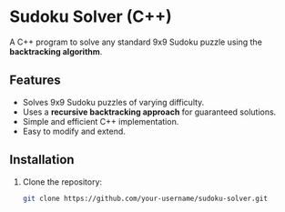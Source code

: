 # Sudoku Solver (C++)

A C++ program to solve any standard 9x9 Sudoku puzzle using the **backtracking algorithm**.

## Features

- Solves 9x9 Sudoku puzzles of varying difficulty.
- Uses a **recursive backtracking approach** for guaranteed solutions.
- Simple and efficient C++ implementation.
- Easy to modify and extend.

## Installation

1. Clone the repository:
   ```bash
   git clone https://github.com/your-username/sudoku-solver.git

